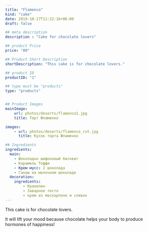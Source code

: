 ```yaml
---
title: "Flamenco"
kind: "cake"
date: 2019-10-17T11:22:16+06:00
draft: false

## meta description
description : "Cake for chocolate lovers"

## product Price
price: "80"

## Product Short Description
shortDescription: "This cake is for chocolate lovers."

## product ID
productID: "1"

## type must be "products"
type: "products"


## Product Images
mainImage:
    url: photos/deserts/flamenco1.jpg
    title: Торт Фламенко

images:
    - url: photos/deserts/flamenco_cut.jpg
      title: Кусок торта Фламенко

## Ingredients
ingredients:
  main:
    - Шоколадно шифоновый бисквит
    - Карамель Тоффи
    - Крем мусс: 2 шоколада
    - Ганаш на молочном шоколаде
  decoration:
    ingredients:
        - Кракелин
        - Заварное тесто
        - крем из маскарпоне и сливок
---
```


This cake is for chocolate lovers.

It will lift your mood because chocolate helps your body to produce hormones of happiness!
